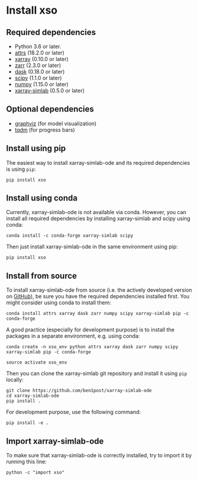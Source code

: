 Install xso
=====================

Required dependencies
---------------------

- Python 3.6 or later.
- [attrs](http://www.attrs.org) (18.2.0 or later)
- [xarray](http://xarray.pydata.org) (0.10.0 or later)
- [zarr](https://zarr.readthedocs.io) (2.3.0 or later)
- [dask](https://docs.dask.org) (0.18.0 or later)
- [scipy](https://www.scipy.org) (1.1.0 or later)
- [numpy](https://www.numpy.org) (1.15.0 or later)
- [xarray-simlab](https://xarray-simlab.readthedocs.io) (0.5.0 or later)

Optional dependencies
---------------------

- [graphviz](http://graphviz.readthedocs.io) (for model visualization)
- [tqdm](https://tqdm.github.io) (for progress bars)

Install using pip
-----------------

The easiest way to install xarray-simlab-ode and its required dependencies is using
``pip``:

```console
pip install xso
```

Install using conda
-------------------

Currently, xarray-simlab-ode is not available via conda. However, you can 
install all required dependencies by installing xarray-simlab and scipy using conda:

```console
conda install -c conda-forge xarray-simlab scipy
```

Then just install xarray-simlab-ode in the same environment using pip:

```console
pip install xso
```


Install from source
-------------------

To install xarray-simlab-ode from source 
(i.e. the actively developed version on [GitHub](https://github.com/ben1post/xarray-simlab-ode)),
be sure you have the required dependencies installed first. You might consider
using conda to install them:

```console 
conda install attrs xarray dask zarr numpy scipy xarray-simlab pip -c conda-forge
```

A good practice (especially for development purpose) is to install the
packages in a separate environment, e.g. using conda:

```console
conda create -n xso_env python attrs xarray dask zarr numpy scipy xarray-simlab pip -c conda-forge

source activate xso_env
```

Then you can clone the xarray-simlab git repository and install it
using ``pip`` locally:
```console
git clone https://github.com/ben1post/xarray-simlab-ode
cd xarray-simlab-ode
pip install .
```

For development purpose, use the following command:

```console
pip install -e .
```


Import xarray-simlab-ode
--------------------

To make sure that xarray-simlab-ode is correctly installed, try to import
it by running this line:

```console
python -c "import xso"
```